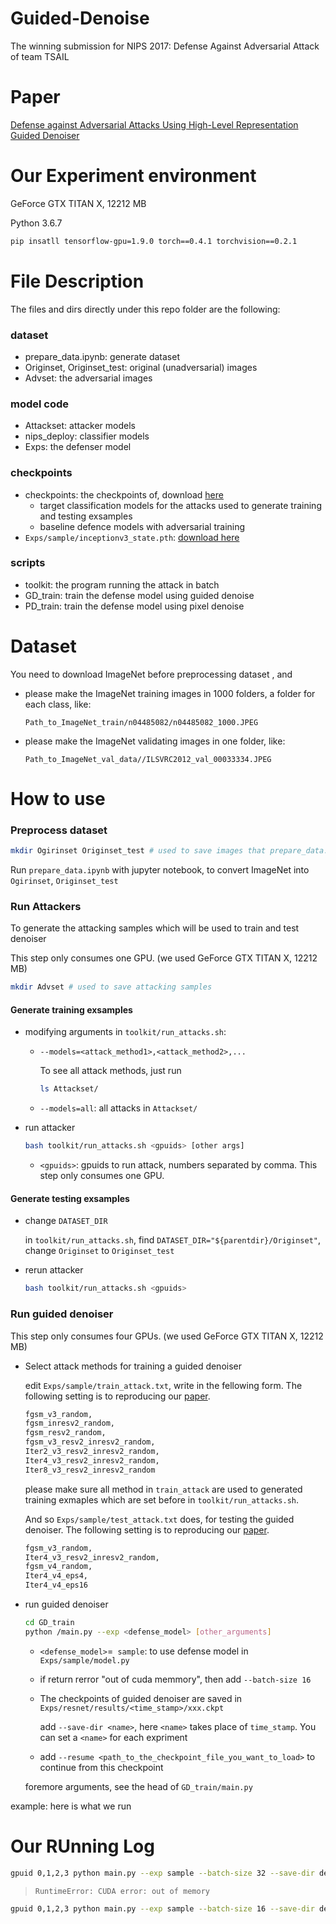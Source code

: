 # Guided-Denoise

The winning submission for NIPS 2017: Defense Against Adversarial Attack of team TSAIL

# Paper 

[Defense against Adversarial Attacks Using High-Level Representation Guided Denoiser](https://arxiv.org/abs/1712.02976)

# Our Experiment environment

GeForce GTX TITAN X, 12212 MB

Python 3.6.7

```bash
pip insatll tensorflow-gpu=1.9.0 torch==0.4.1 torchvision==0.2.1
```

# File Description

The files and dirs directly under this repo folder are the following:

### dataset

- prepare_data.ipynb: generate dataset
- Originset, Originset_test: original (unadversarial) images
- Advset: the adversarial images

### model code

- Attackset: attacker models
- nips_deploy: classifier models
- Exps: the defenser model

### checkpoints

- checkpoints: the checkpoints of, download [here](https://pan.baidu.com/s/1kVzP9nL)
  - target classification models for the attacks used to generate training and testing exsamples
  - baseline defence models with adversarial training
- `Exps/sample/inceptionv3_state.pth`: [download here](https://github.com/lfz/Guided-Denoise/blob/master/Exps/sample/inceptionv3_state.pth)

### scripts

- toolkit: the program running the attack in batch
- GD_train: train the defense model using guided denoise
- PD_train: train the defense model using pixel denoise

# Dataset

You need to download ImageNet before preprocessing dataset , and 

- please make the ImageNet training images in 1000 folders, a folder for each class, like:

  `Path_to_ImageNet_train/n04485082/n04485082_1000.JPEG`

- please make the ImageNet validating images in one folder, like:

  `Path_to_ImageNet_val_data//ILSVRC2012_val_00033334.JPEG	`

# How to use

### Preprocess dataset

<!--we do this on gpuserver9:/home/haoyu/project/lab_project_handin2019/Guided-Denoise-->

<!--Path_to_ImageNet_train='/raid/tianyu/adv_train/imagenet_data/train'-->

<!--Path_to_ImageNet_val_data='/mfs/you/Imagenet/val_data/'-->

```bash
mkdir Ogirinset Originset_test # used to save images that prepare_data.ipynb will use 
```

Run `prepare_data.ipynb` with jupyter notebook, to convert ImageNet into `Ogirinset`, `Originset_test`

### Run Attackers

<!--we do this on gpuserver3:/home/haoyu/project/Guided-Denoise-->

To generate the attacking samples which will be used to train and test denoiser

This step only consumes one GPU. (we used GeForce GTX TITAN X, 12212 MB)

```bash
mkdir Advset # used to save attacking samples
```

#### Generate training exsamples

- modifying arguments in `toolkit/run_attacks.sh`:

  - `--models=<attack_method1>,<attack_method2>,...`

    To see all attack methods, just run

    ```bash
    ls Attackset/
    ```

  - `--models=all`: all attacks in `Attackset/`

- run attacker

  ```bash
  bash toolkit/run_attacks.sh <gpuids> [other args]
  ```

  - `<gpuids>`: gpuids to run attack, numbers separated by comma. This step only consumes one GPU.

#### Generate testing exsamples

- change `DATASET_DIR`

  in `toolkit/run_attacks.sh`, find  `DATASET_DIR="${parentdir}/Originset"`,  change `Originset` to `Originset_test`

- rerun attacker

  ```bash
  bash toolkit/run_attacks.sh <gpuids>
  ```

### Run guided denoiser

This step only consumes four GPUs. (we used GeForce GTX TITAN X, 12212 MB)

- Select attack methods for training a guided denoiser	

  edit `Exps/sample/train_attack.txt`, write in the fellowing form. The following setting is to reproducing our [paper](https://arxiv.org/abs/1712.02976).

  ```txt
  fgsm_v3_random,
  fgsm_inresv2_random,
  fgsm_resv2_random,
  fgsm_v3_resv2_inresv2_random,
  Iter2_v3_resv2_inresv2_random,
  Iter4_v3_resv2_inresv2_random,
  Iter8_v3_resv2_inresv2_random
  ```

  please make sure all method in `train_attack` are used to generated training exmaples which are set before in `toolkit/run_attacks.sh`.

  And so `Exps/sample/test_attack.txt` does, for testing the guided denoiser. The following setting is to reproducing our [paper](https://arxiv.org/abs/1712.02976).

  ```txt
  fgsm_v3_random,
  Iter4_v3_resv2_inresv2_random,
  fgsm_v4_random,
  Iter4_v4_eps4,
  Iter4_v4_eps16
  ```

- run  guided denoiser

  ```bash
  cd GD_train
  python /main.py --exp <defense_model> [other_arguments]
  ```

  - `<defense_model>`=` sample`: to use defense model in  `Exps/sample/model.py`

  - if return rerror "out of cuda memmory", then add `--batch-size 16`

  - The checkpoints of  guided denoiser are saved in `Exps/resnet/results/<time_stamp>/xxx.ckpt`

    add  `--save-dir <name>`, here `<name>` takes place of `time_stamp`. You can set a `<name>` for each expriment

  - add `--resume <path_to_the_checkpoint_file_you_want_to_load>` to continue from this checkpoint

  foremore arguments, see the head of  `GD_train/main.py`

example: here is what we run

# Our RUnning Log

```bash
gpuid 0,1,2,3 python main.py --exp sample --batch-size 32 --save-dir debug
```

> ```
> RuntimeError: CUDA error: out of memory
> ```

```bash
gpuid 0,1,2,3 python main.py --exp sample --batch-size 16 --save-dir debug
```

